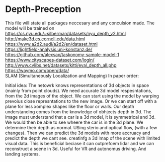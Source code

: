 # Depth-Preception
This file will state all packages neccesary and any conculsion made.
The model will be trained on 
https://cs.nyu.edu/~silberman/datasets/nyu_depth_v2.html  
http://make3d.cs.cornell.edu/data.html  
https://www.a2d2.audi/a2d2/en/dataset.html  
https://lightfield-analysis.uni-konstanz.de/  
https://github.com/alexsax/taskonomy-sample-model-1   
https://www.cityscapes-dataset.com/login/   
http://www.cvlibs.net/datasets/kitti/eval_depth_all.php 
https://waymo.com/open/data/    
SLAM (Simultaneously Localization and Mapping)
In paper order:

Initial idea:
The netowrk knows representations of 3d objects in space (mainly from point clouds). We need accurate 3d model respesntations, from the 2d images of the object. We can start using the model by warping prevoius close represntations to the new image. Or we can start off with a plane for less xomplex shapes like the floor or walls. Our depth understanding comes from the knowledge of obhjects depth in 3d. The image must understand that a car is a 3d model, it is symmetrical and 3d. We would then be able to see wheere the car is in the 3d plane. We determine their depth as normal. USing sterio and optical flow, (with a few changes). Then we can predict the 3d models with more accruacy and predict the depth we cant see. creatinfg a 3d lmap of the scene with limited visual data. This is beneficial beciase it can outprefoem lidar and we can reconstruct a scene in 3d. Useful for VR and autonomus driving. And landing systems. 

